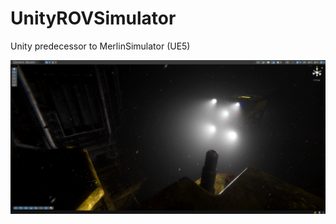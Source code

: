 # UnityROVSimulator
Unity predecessor to MerlinSimulator (UE5)

![image info](Assets/Screenshots/Unity3Person.png)
